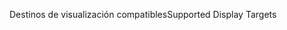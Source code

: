 <span data-ttu-id="b4e67-101">Destinos de visualización compatibles</span><span class="sxs-lookup"><span data-stu-id="b4e67-101">Supported Display Targets</span></span>
